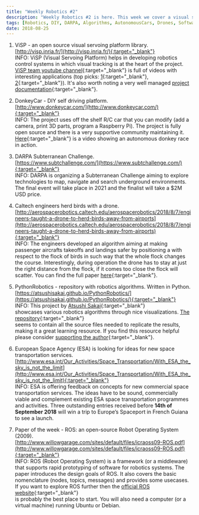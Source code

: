 ```yaml
---
title: "Weekly Robotics #2"
description: "Weekly Robotics #2 is here. This week we cover a visual servoing platform library, a DIY self driving R/C platform, bird herding with a drone and more! This week we kick-off a paper of the week and cover Robot Operating System (ROS). And if you are looking for a challenge then DARPA or ESA might have something just for you!"
tags: [Robotics, DIY, DARPA, Algorithms, AutonomousCars, Drones, Software, ROS]
date: 2018-08-25
---
```


1) ViSP - an open source visual servoing platform library.
<br>[http://visp.inria.fr/](http://visp.inria.fr/){:target="_blank"}<br>
INFO: ViSP (Visual Servoing Platform) helps in developing robotics control systems in which visual tracking is at the heart of the project. [ViSP team youtube channel](https://www.youtube.com/user/VispTeam/videos){:target="_blank"} is full of videos with interesting applications (top picks: [1](https://www.youtube.com/watch?v=n50CFukmEYs){:target="_blank"}, [2](https://www.youtube.com/watch?v=7A5cqUEKXHg){:target="_blank"}). It's also worth noting a very well managed [project documentation](http://visp-doc.inria.fr/doxygen/visp-daily/index.html){:target="_blank"}.

2) DonkeyCar - DIY self driving platform.
<br>[http://www.donkeycar.com/](http://www.donkeycar.com/){:target="_blank"}<br>
INFO: The project uses off the shelf R/C car that you can modify (add a camera, print 3D parts, program a Raspberry Pi). The project is fully open source and there is a very supportive community maintaining it. [Here](https://youtu.be/lfwq73D7oHg){:target="_blank"} is a video showing an autonomous donkey race in action.

3) DARPA Subterranean Challenge.
<br>[https://www.subtchallenge.com/](https://www.subtchallenge.com/){:target="_blank"}<br>
INFO: DARPA is organizing a Subterranean Challenge aiming to explore technologies to map, navigate and search underground environments. The final event will take place in 2021 and the finalist will take a $2M USD price. 

4) Caltech engineers herd birds with a drone.
<br>[http://aerospacerobotics.caltech.edu/aerospacerobotics/2018/8/7/engineers-taught-a-drone-to-herd-birds-away-from-airports](http://aerospacerobotics.caltech.edu/aerospacerobotics/2018/8/7/engineers-taught-a-drone-to-herd-birds-away-from-airports){:target="_blank"}<br>
INFO: The engineers developed an algorithm aiming at making passenger aircrafts takeoffs and landings safer by positioning a with respect to the flock of birds in such way that the whole flock changes the course. Interestingly, during operation the drone has to stay at just the right distance from the flock, if it comes too close the flock will scatter. You can find the full paper [here](http://resolver.caltech.edu/CaltechAUTHORS:20180706-131611070){:target="_blank"}.

5) PythonRobotics - repository with robotics algorithms. Written in Python.
<br>[https://atsushisakai.github.io/PythonRobotics/](https://atsushisakai.github.io/PythonRobotics/){:target="_blank"}<br>
INFO: This project by [Atsushi Sakai](https://github.com/AtsushiSakai){:target="_blank"}<br> showcases various robotics algorithms through nice visualizations. [The repository](https://github.com/AtsushiSakai/PythonRobotics){:target="_blank"}<br> seems to contain all the source files needed to replicate the results, making it a great learning resource. If you find this resource helpful please consider [supporting the author](https://github.com/AtsushiSakai/PythonRobotics#support){:target="_blank"}.

6) European Space Agency (ESA) is looking for ideas for new space transportation services.
<br>[http://www.esa.int/Our_Activities/Space_Transportation/With_ESA_the_sky_is_not_the_limit](http://www.esa.int/Our_Activities/Space_Transportation/With_ESA_the_sky_is_not_the_limit){:target="_blank"}<br>
INFO: ESA is offering feedback on concepts for new commercial space transportation services. The ideas have to be sound, commercially viable and complement existing ESA space transportation programmes and activities. Three outstanding entries received before <b>14th of September 2018</b> will win a trip to Europe’s Spaceport in French Guiana to see a launch.

7) Paper of the week - ROS: an open-source Robot Operating System (2009).
<br>[http://www.willowgarage.com/sites/default/files/icraoss09-ROS.pdf](http://www.willowgarage.com/sites/default/files/icraoss09-ROS.pdf){:target="_blank"}<br>
INFO: ROS (Robot Operating System) is a framework (or a middleware) that supports rapid prototyping of software for robotics systems. The paper introduces the design goals of ROS. It also covers the basic nomenclature (nodes, topics, messages) and provides some usecases. If you want to explore ROS further then the [official ROS website](http://www.ros.org/){:target="_blank"}<br> is probably the best place to start. You will also need a computer (or a virtual machine) running Ubuntu or Debian.
